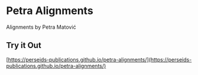 # Petra Alignments

Alignments by Petra Matović

## Try it Out

[https://perseids-publications.github.io/petra-alignments/](https://perseids-publications.github.io/petra-alignments/)
